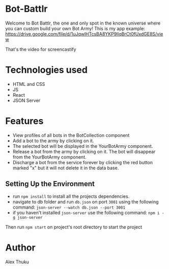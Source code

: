 # Bot-Battlr
Welcome to Bot Battlr, the one and only spot in the known universe where you can custom build your own Bot Army! 
This is my app example:
https://drive.google.com/file/d/1uJqwlHTcsBA8YKP9llqBrCt0fUxdGE8S/view

That's the video for screencastify 

# Technologies used 
- HTML and CSS
- JS
- React
- JSON Server

# Features
- View profiles of all bots in the BotCollection component
- Add a bot to the army by clicking on it. 
- The selected bot will be displayed in the YourBotArmy component.
- Release a bot from the army by clicking on it. The bot will disappear from the YourBotArmy component.
- Discharge a bot from the service forever by clicking the red button marked "x" but it will not delete it in the data base.


## Setting Up the Environment
 - run `npm install` to install all the projects dependencies.
 - navigate to db folder and run `db.json` on port `3001` using the following command: `json-server --watch db.json --port 3001`
 - if you haven't installed `json-server` use the following command:
  `npm i -g json-server`

Then run `npm start` on project's root directory to start the project

# Author 

Alex Thuku 
